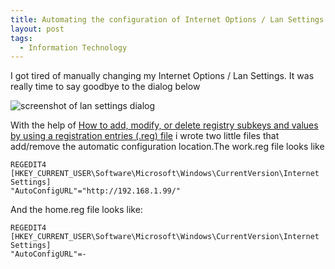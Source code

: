 ```yaml
---
title: Automating the configuration of Internet Options / Lan Settings
layout: post
tags:
  - Information Technology
---
```

I got tired of manually changing my Internet Options / Lan Settings. It was really time to say goodbye to the dialog below

![screenshot of lan settings dialog](http://www.timvw.be/wp-content/images/lansettingsdialog.jpg)

With the help of [How to add, modify, or delete registry subkeys and values by using a registration entries (.reg) file](http://support.microsoft.com/kb/310516/) i wrote two little files that add/remove the automatic configuration location.The work.reg file looks like

```reg
REGEDIT4
[HKEY_CURRENT_USER\Software\Microsoft\Windows\CurrentVersion\Internet Settings]
"AutoConfigURL"="http://192.168.1.99/"
```

And the home.reg file looks like:

```reg
REGEDIT4
[HKEY_CURRENT_USER\Software\Microsoft\Windows\CurrentVersion\Internet Settings]
"AutoConfigURL"=-
```
